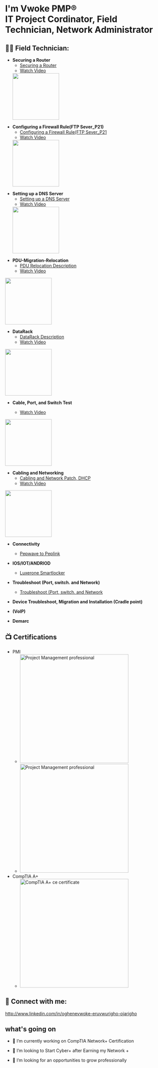 <h1>I'm Vwoke PMP® <br/> IT Project Cordinator, Field Technician, Network Administrator </a></h1>

<h2>👨‍💻 Field Technician:</h2>

- <b> Securing a Router </b>
  - [Securing a Router](https://github.com/Oghenevwoke/Securing-a-router)
  - [Watch Video](https://oghenevwoke.github.io/Securing-a-router/Securing%20a%20Router.mp4)  
  <a href="https://oghenevwoke.github.io/Securing-a-router/Securing%20a%20Router.mp4">
   <img src="https://github.com/user-attachments/assets/c2396143-2622-465f-a1c3-06c4e90d0a69" width="150" height="150" />
</a>

- <b>Configuring a Firewall Rule(FTP Sever_P21) </b>
  - [Configuring a Firewall Rule(FTP Sever_P21](https://github.com/Oghenevwoke/Configuring-a-Firewall-Rule-FTP-Sever_P21.)
  - [Watch Video](https://oghenevwoke.github.io/Configuring-a-Firewall-Rule-FTP-Sever_P21./Configuring%20FIrewall%20Rule(FTP%20Sever_P21).mp4)  
  <a href="https://oghenevwoke.github.io/Configuring-a-Firewall-Rule-FTP-Sever_P21./Configuring%20FIrewall%20Rule(FTP%20Sever_P21).mp4">
   <img src="https://github.com/user-attachments/assets/c2396143-2622-465f-a1c3-06c4e90d0a69" width="150" height="150" />
</a>

- <b>Setting up a DNS Server </b>
  - [Setting up a DNS Server](https://github.com/Oghenevwoke/Setting-up-a-DNS-Server)
  - [Watch Video](https://oghenevwoke.github.io/Setting-up-a-DNS-Server/Setting%20up%20a%20DNS%20Server.mp4)  
  <a href="https://oghenevwoke.github.io/Setting-up-a-DNS-Server/Setting%20up%20a%20DNS%20Server.mp4">
   <img src="https://github.com/user-attachments/assets/47bf7fea-120c-45b6-bc42-05d738d2dd4f" width="150" height="150" />
</a>


- <b>PDU-Migration-Relocation </b>
  - [PDU Relocation Description](https://github.com/Oghenevwoke/Video_PDU-Migration-Relocation)
  - [Watch Video](https://oghenevwoke.github.io/Video_PDU-Migration-Relocation/IMG_2189_1%20(1).mp4)  
<a href="https://oghenevwoke.github.io/Video_PDU-Migration-Relocation/IMG_2189_1%20(1).mp4">
  <img src="https://github.com/user-attachments/assets/bd36f418-e104-4672-bd0b-980c8ea672c6" width="150" height="150" />
</a>


- <b>DataRack </b>
  - [DataRack Description](https://github.com/Oghenevwoke/DataRack)
  - [Watch Video](https://oghenevwoke.github.io/DataRack/IMG_2129_1%20(1).mp4)  
<a href="https://oghenevwoke.github.io/DataRack/IMG_2129_1%20(1).mp4">
  <img src="https://github.com/user-attachments/assets/339a887c-eeb5-45f4-affe-63494a685668" width="150" height="150" />
</a>


- <b>Cable, Port, and Switch Test </b>

  - [Watch Video](https://oghenevwoke.github.io/Cable-Port-and-Switch-test/IMG_2048_1%20(1)%20(1).mp4)  
<a href="https://oghenevwoke.github.io/Cable-Port-and-Switch-test/IMG_2048_1%20(1)%20(1).mp4">
  <img src="https://github.com/user-attachments/assets/b7a6300c-ad0e-4208-aa6e-16cc33cd7c30" width="150" height="150" />
</a>


- <b>Cabling and Networking </b>
  - [Cabling and Network Patch, DHCP](https://github.com/Oghenevwoke/Cabling-and-Network-Patch)
  - [Watch Video](https://oghenevwoke.github.io/Watch-video/IMG_2049_1%20(1).mp4)  
<a href="https://oghenevwoke.github.io/Watch-video/IMG_2049_1%20(1).mp4">
  <img src="https://github.com/user-attachments/assets/a6733d5c-7e1e-4ff9-9f67-3868bf9d68b7" width="150" height="150" />
</a>
    
- <b>Connectivity </b>
  - [Pepwave to Peplink](https://github.com/Oghenevwoke/Connectivity-Pepwave---Peplink-/blob/main/README.md)

- <b> IOS/IOT/ANDRIOD </b>
  - [Luxerone Smartlocker](https://github.com/Oghenevwoke/Luxerone-Smartlocker/blob/main/README.md)

- <b>Troubleshoot (Port, switch. and Network)</b>
  - [Troubleshoot (Port, switch. and Network](https://github.com/Oghenevwoke/Troubleshoot-Port-Switches-and-Network-/blob/main/README.md)

- <b> Device Troubleshoot, Migration and Installation (Cradle point)</b>

- <b> (VoIP) </b>

- <b> Demarc </b>

<h2>📺 Certifications </h2>

- PMI
  - <img src="https://github.com/user-attachments/assets/2bf32e4d-f9fa-455f-a665-470f61be3042" alt="Project Management professional" width="350" height="350">
  - <img src="https://github.com/user-attachments/assets/e545d380-7847-4cc4-8245-e72c8c6f47bb" alt="Project Management professional" width="350" height="350">
- CompTIA A+
    - <img src="https://github.com/user-attachments/assets/3847f1f2-04c0-4659-94ac-23a54975ff77" alt="CompTIA A+ ce certificate" width="350" height="350">


<h2> 🤳 Connect with me:</h2>

http://www.linkedin.com/in/oghenevwoke-eruvwurigho-ojarigho


[linkedin]: (http://www.linkedin.com/in/oghenevwoke-eruvwurigho-ojarigho)



<h2> what's going on</h2>

- 🔭 I’m currently working on CompTIA Network+ Certification

- 👯 I’m looking to Start Cyber+ after Earning my Network +
- 🤔 I’m looking for an opportunities to grow professionally
